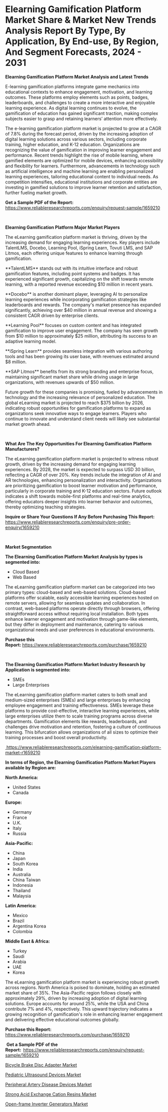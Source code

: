 <p><h1>Elearning Gamification Platform Market Share & Market New Trends Analysis Report By Type, By Application, By End-use, By Region, And Segment Forecasts, 2024 - 2031</h1></p><p><strong>Elearning Gamification Platform Market Analysis and Latest Trends</strong></p>
<p><p>E-learning gamification platforms integrate game mechanics into educational contexts to enhance engagement, motivation, and learning outcomes. These platforms employ elements such as points, badges, leaderboards, and challenges to create a more interactive and enjoyable learning experience. As digital learning continues to evolve, the gamification of education has gained significant traction, making complex subjects easier to grasp and retaining learners’ attention more effectively.</p><p>The e-learning gamification platform market is projected to grow at a CAGR of 7.8% during the forecast period, driven by the increasing adoption of digital learning solutions across various sectors, including corporate training, higher education, and K-12 education. Organizations are recognizing the value of gamification in improving learner engagement and performance. Recent trends highlight the rise of mobile learning, where gamified elements are optimized for mobile devices, enhancing accessibility and flexibility for learners. Furthermore, advancements in technology such as artificial intelligence and machine learning are enabling personalized learning experiences, tailoring educational content to individual needs. As competition intensifies, educational institutions and corporate entities are investing in gamified solutions to improve learner retention and satisfaction, further fueling market growth.</p></p>
<p><strong>Get a Sample PDF of the Report:&nbsp;</strong> <a href="https://www.reliableresearchreports.com/enquiry/request-sample/1659210?utm_campaign=12&utm_medium=2&utm_source=Github&utm_content=ia&utm_term=12102024&utm_id=elearning-gamification-platform">https://www.reliableresearchreports.com/enquiry/request-sample/1659210</a></p>
<p>&nbsp;</p>
<p><strong>Elearning Gamification Platform Major Market Players</strong></p>
<p><p>The eLearning gamification platform market is thriving, driven by the increasing demand for engaging learning experiences. Key players include TalentLMS, Docebo, Learning Pool, iSpring Learn, Tovuti LMS, and SAP Litmos, each offering unique features to enhance learning through gamification.</p><p>**TalentLMS** stands out with its intuitive interface and robust gamification features, including point systems and badges. It has experienced significant growth, capitalizing on the shift towards remote learning, with a reported revenue exceeding $10 million in recent years.</p><p>**Docebo** is another dominant player, leveraging AI to personalize learning experiences while incorporating gamification strategies like leaderboards and rewards. The company's market presence has expanded significantly, achieving over $40 million in annual revenue and showing a consistent CAGR driven by enterprise clients.</p><p>**Learning Pool** focuses on custom content and has integrated gamification to improve user engagement. The company has seen growth from $10 million to approximately $25 million, attributing its success to an adaptive learning model.</p><p>**iSpring Learn** provides seamless integration with various authoring tools and has been growing its user base, with revenues estimated around $8 million. </p><p>**SAP Litmos** benefits from its strong branding and enterprise focus, maintaining significant market share while driving usage in large organizations, with revenues upwards of $50 million.</p><p>Future growth for these companies is promising, fueled by advancements in technology and the increasing relevance of personalized education. The global eLearning market is projected to reach $375 billion by 2026, indicating robust opportunities for gamification platforms to expand as organizations seek innovative ways to engage learners. Players who continue to innovate and understand client needs will likely see substantial market growth ahead.</p></p>
<p>&nbsp;</p>
<p><strong>What Are The Key Opportunities For Elearning Gamification Platform Manufacturers?</strong></p>
<p><p>The eLearning gamification platform market is projected to witness robust growth, driven by the increasing demand for engaging learning experiences. By 2028, the market is expected to surpass USD 30 billion, reflecting a CAGR of over 20%. Key trends include the integration of AI and AR technologies, enhancing personalization and interactivity. Organizations are prioritizing gamification to boost learner motivation and performance, particularly in corporate training and K-12 education sectors. Future outlook indicates a shift towards mobile-first platforms and real-time analytics, offering educators deeper insights into learner behavior and outcomes, thereby optimizing teaching strategies.</p></p>
<p><strong>Inquire or Share Your Questions If Any Before Purchasing This Report:</strong> <a href="https://www.reliableresearchreports.com/enquiry/pre-order-enquiry/1659210?utm_campaign=12&utm_medium=2&utm_source=Github&utm_content=ia&utm_term=12102024&utm_id=elearning-gamification-platform">https://www.reliableresearchreports.com/enquiry/pre-order-enquiry/1659210</a></p>
<p>&nbsp;</p>
<p><strong>Market Segmentation</strong></p>
<p><strong>The Elearning Gamification Platform Market Analysis by types is segmented into:</strong></p>
<p><ul><li>Cloud Based</li><li>Web Based</li></ul></p>
<p><p>The eLearning gamification platform market can be categorized into two primary types: cloud-based and web-based solutions. Cloud-based platforms offer scalable, easily accessible learning experiences hosted on remote servers, allowing for seamless updates and collaboration. In contrast, web-based platforms operate directly through browsers, offering straightforward access without requiring local installation. Both types enhance learner engagement and motivation through game-like elements, but they differ in deployment and maintenance, catering to various organizational needs and user preferences in educational environments.</p></p>
<p><strong>Purchase this Report:&nbsp;</strong><a href="https://www.reliableresearchreports.com/purchase/1659210?utm_campaign=12&utm_medium=2&utm_source=Github&utm_content=ia&utm_term=12102024&utm_id=elearning-gamification-platform">https://www.reliableresearchreports.com/purchase/1659210</a></p>
<p>&nbsp;</p>
<p><strong>The Elearning Gamification Platform Market Industry Research by Application is segmented into:</strong></p>
<p><ul><li>SMEs</li><li>Large Enterprises</li></ul></p>
<p><p>The eLearning gamification platform market caters to both small and medium-sized enterprises (SMEs) and large enterprises by enhancing employee engagement and training effectiveness. SMEs leverage these platforms to provide cost-effective, interactive learning experiences, while large enterprises utilize them to scale training programs across diverse departments. Gamification elements like rewards, leaderboards, and challenges drive motivation and retention, fostering a culture of continuous learning. This bifurcation allows organizations of all sizes to optimize their training processes and boost overall productivity.</p></p>
<p><a href="https://www.reliableresearchreports.com/elearning-gamification-platform-market-r1659210?utm_campaign=12&utm_medium=2&utm_source=Github&utm_content=ia&utm_term=12102024&utm_id=elearning-gamification-platform">&nbsp;https://www.reliableresearchreports.com/elearning-gamification-platform-market-r1659210</a></p>
<p><strong>In terms of Region, the Elearning Gamification Platform Market Players available by Region are:</strong></p>
<p>
    <p> <strong> North America: </strong>
        <ul>
            <li>United States</li>
            <li>Canada</li>
        </ul>
        </p> 
    <p> <strong> Europe: </strong>
        <ul>
            <li>Germany</li>
            <li>France</li>
            <li>U.K.</li>
            <li>Italy</li>
            <li>Russia</li>
        </ul>
        </p> 
    <p> <strong> Asia-Pacific: </strong>
        <ul>
            <li>China</li>
            <li>Japan</li>
            <li>South Korea</li>
            <li>India</li>
            <li>Australia</li>
            <li>China Taiwan</li>
            <li>Indonesia</li>
            <li>Thailand</li>
            <li>Malaysia</li>
        </ul>
        </p> 
    <p> <strong> Latin America: </strong>
        <ul>
            <li>Mexico</li>
            <li>Brazil</li>
            <li>Argentina Korea</li>
            <li>Colombia</li>
        </ul>
        </p> 
    <p> <strong> Middle East & Africa: </strong>
        <ul>
            <li>Turkey</li>
            <li>Saudi</li>
            <li>Arabia</li>
            <li>UAE</li>
            <li>Korea</li>
        </ul>
    </p>
    </p>
<p><p>The eLearning gamification platform market is experiencing robust growth across regions. North America is poised to dominate, holding an estimated market share of 35%. The Asia-Pacific region follows closely with approximately 29%, driven by increasing adoption of digital learning solutions. Europe accounts for around 25%, while the USA and China contribute 7% and 4%, respectively. This upward trajectory indicates a growing recognition of gamification's role in enhancing learner engagement and delivering effective educational outcomes globally.</p></p>
<p><strong>Purchase this Report: </strong><a href="https://www.reliableresearchreports.com/purchase/1659210?utm_campaign=12&utm_medium=2&utm_source=Github&utm_content=ia&utm_term=12102024&utm_id=elearning-gamification-platform">https://www.reliableresearchreports.com/purchase/1659210</a></p>
<p>&nbsp;<strong>Get a Sample PDF of the Report:&nbsp;&nbsp;</strong><a href="https://www.reliableresearchreports.com/enquiry/request-sample/1659210?utm_campaign=12&utm_medium=2&utm_source=Github&utm_content=ia&utm_term=12102024&utm_id=elearning-gamification-platform">https://www.reliableresearchreports.com/enquiry/request-sample/1659210</a></p>
<p><strong></strong></p>
<p><p><a href="https://www.linkedin.com/pulse/bicycle-brake-disc-adapter-market-emerging-trends-future-prospects-zivsc?utm_campaign=12&utm_medium=2&utm_source=Github&utm_content=ia&utm_term=12102024&utm_id=elearning-gamification-platform">Bicycle Brake Disc Adapter Market</a></p><p><a href="https://github.com/roydonhol47/Market-Research-Report-List-1/blob/main/pediatric-ultrasound-devices-market.md?utm_campaign=12&utm_medium=2&utm_source=Github&utm_content=ia&utm_term=12102024&utm_id=elearning-gamification-platform">Pediatric Ultrasound Devices Market</a></p><p><a href="https://github.com/pinesamshigoz/Market-Research-Report-List-1/blob/main/peripheral-artery-disease-devices-market.md?utm_campaign=12&utm_medium=2&utm_source=Github&utm_content=ia&utm_term=12102024&utm_id=elearning-gamification-platform">Peripheral Artery Disease Devices Market</a></p><p><a href="https://www.linkedin.com/pulse/global-strong-acid-exchange-cation-resins-market-sector2024-xmbzc?utm_campaign=12&utm_medium=2&utm_source=Github&utm_content=ia&utm_term=12102024&utm_id=elearning-gamification-platform">Strong Acid Exchange Cation Resins Market</a></p><p><a href="https://www.linkedin.com/pulse/open-frame-inverter-generators-market-share-size-trends-industry-fpj0c?utm_campaign=12&utm_medium=2&utm_source=Github&utm_content=ia&utm_term=12102024&utm_id=elearning-gamification-platform">Open-frame Inverter Generators Market</a></p></p>